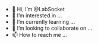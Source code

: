 - 👋 Hi, I’m @LabSocket
- 👀 I’m interested in ...
- 🌱 I’m currently learning ...
- 💞️ I’m looking to collaborate on ...
- 📫 How to reach me ...  
<!---
LabSocket/LabSocket is a ✨ special ✨ repository because its `README.md` (this file) appears on your GitHub profile.
You can click the Preview link to take a look at your changes.
--->
